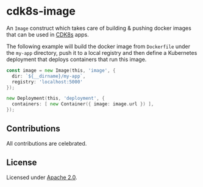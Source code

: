 # cdk8s-image

An `Image` construct which takes care of building & pushing docker images that
can be used in [CDK8s](https://github.com/awslabs/cdk8s) apps.

The following example will build the docker image from `Dockerfile` under the
`my-app` directory, push it to a local registry and then define a Kubernetes
deployment that deploys containers that run this image.

```go
const image = new Image(this, 'image', {
  dir: `${__dirname}/my-app`,
  registry: 'localhost:5000'
});

new Deployment(this, 'deployment', {
  containers: [ new Container({ image: image.url }) ],
});
```

## Contributions

All contributions are celebrated.

## License

Licensed under [Apache 2.0](./LICENSE).
